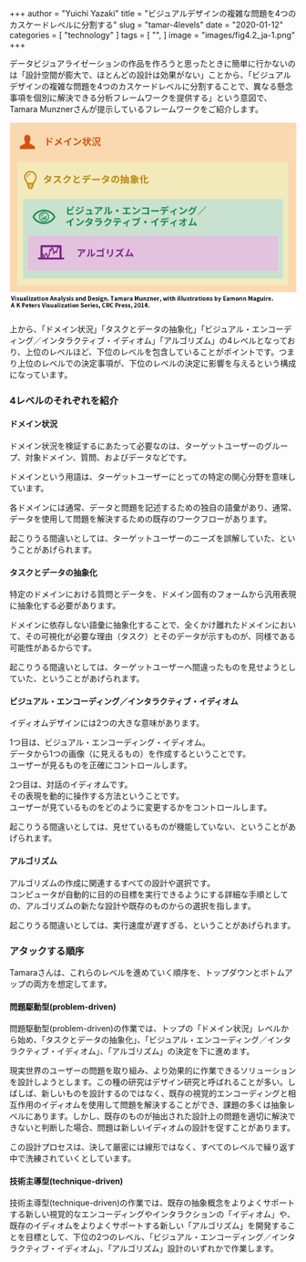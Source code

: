 +++
author = "Yuichi Yazaki"
title = "ビジュアルデザインの複雑な問題を4つのカスケードレベルに分割する"
slug = "tamar-4levels"
date = "2020-01-12"
categories = [
    "technology"
]
tags = [
    "",
]
image = "images/fig4.2_ja-1.png"
+++

データビジュアライゼーションの作品を作ろうと思ったときに簡単に行かないのは「設計空間が膨大で、ほとんどの設計は効果がない」ことから、「ビジュアルデザインの複雑な問題を4つのカスケードレベルに分割することで、異なる懸念事項を個別に解決できる分析フレームワークを提供する」という意図で、Tamara Munznerさんが提示しているフレームワークをご紹介します。

![](images/fig4.2_ja-1.png)

上から、「ドメイン状況」「タスクとデータの抽象化」「ビジュアル・エンコーディング／インタラクティブ・イディオム」「アルゴリズム」の4レベルとなっており、上位のレベルほど、下位のレベルを包含していることがポイントです。つまり上位のレベルでの決定事項が、下位のレベルの決定に影響を与えるという構成になっています。

### 4レベルのそれぞれを紹介

#### ドメイン状況

ドメイン状況を検証するにあたって必要なのは、ターゲットユーザーのグループ、対象ドメイン、質問、およびデータなどです。

ドメインという用語は、ターゲットユーザーにとっての特定の関心分野を意味しています。

各ドメインには通常、データと問題を記述するための独自の語彙があり、通常、データを使用して問題を解決するための既存のワークフローがあります。

起こりうる間違いとしては、ターゲットユーザーのニーズを誤解していた、ということがあげられます。

#### タスクとデータの抽象化

特定のドメインにおける質問とデータを、ドメイン固有のフォームから汎用表現に抽象化する必要があります。

ドメインに依存しない語彙に抽象化することで、全くかけ離れたドメインにおいて、その可視化が必要な理由（タスク）とそのデータが示すものが、同様である可能性があるからです。

起こりうる間違いとしては、ターゲットユーザーへ間違ったものを見せようとしていた、ということがあげられます。

#### ビジュアル・エンコーディング／インタラクティブ・イディオム

イディオムデザインには2つの大きな意味があります。

1つ目は、ビジュアル・エンコーディング・イディオム。  
データから1つの画像（に見えるもの）を作成するということです。  
ユーザーが見るものを正確にコントロールします。

2つ目は、対話のイディオムです。  
その表現を動的に操作する方法ということです。  
ユーザーが見ているものをどのように変更するかをコントロールします。

起こりうる間違いとしては、見せているものが機能していない、ということがあげられます。

#### アルゴリズム

アルゴリズムの作成に関連するすべての設計や選択です。  
コンピュータが自動的に目的の目標を実行できるようにする詳細な手順としての、アルゴリズムの新たな設計や既存のものからの選択を指します。

起こりうる間違いとしては、実行速度が遅すぎる、ということがあげられます。

### アタックする順序

Tamaraさんは、これらのレベルを進めていく順序を、トップダウンとボトムアップの両方を想定してます。

#### 問題駆動型(problem-driven)

問題駆動型(problem-driven)の作業では、トップの「ドメイン状況」レベルから始め、「タスクとデータの抽象化」、「ビジュアル・エンコーディング／インタラクティブ・イディオム」、「アルゴリズム」の決定を下に進めます。

現実世界のユーザーの問題を取り組み、より効果的に作業できるソリューションを設計しようとします。この種の研究はデザイン研究と呼ばれることが多い。しばしば、新しいものを設計するのではなく、既存の視覚的エンコーディングと相互作用のイディオムを使用して問題を解決することができ、課題の多くは抽象レベルにあります。しかし、既存のものが抽出された設計上の問題を適切に解決できないと判断した場合、問題は新しいイディオムの設計を促すことがあります。

この設計プロセスは、決して厳密には線形ではなく、すべてのレベルで繰り返す中で洗練されていくとしています。

#### 技術主導型(technique-driven)

技術主導型(technique-driven)の作業では、既存の抽象概念をよりよくサポートする新しい視覚的なエンコーディングやインタラクションの「イディオム」や、既存のイディオムをよりよくサポートする新しい「アルゴリズム」を開発することを目標として、下位の2つのレベル、「ビジュアル・エンコーディング／インタラクティブ・イディオム」、「アルゴリズム」設計のいずれかで作業します。
